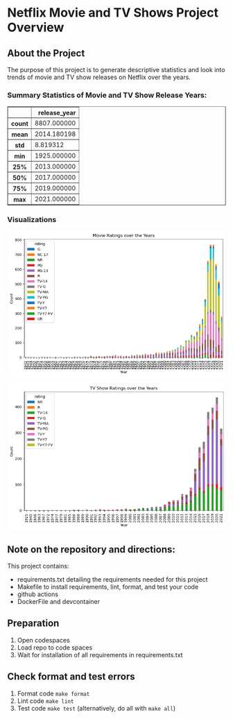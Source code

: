 # Netflix Movie and TV Shows Project Overview

## About the Project
The purpose of this project is to generate descriptive statistics and look into trends of movie and TV show releases on Netflix over the years. 

### Summary Statistics of Movie and TV Show Release Years:
<table border="1" class="dataframe">
  <thead>
    <tr style="text-align: right;">
      <th></th>
      <th>release_year</th>
    </tr>
  </thead>
  <tbody>
    <tr>
      <th>count</th>
      <td>8807.000000</td>
    </tr>
    <tr>
      <th>mean</th>
      <td>2014.180198</td>
    </tr>
    <tr>
      <th>std</th>
      <td>8.819312</td>
    </tr>
    <tr>
      <th>min</th>
      <td>1925.000000</td>
    </tr>
    <tr>
      <th>25%</th>
      <td>2013.000000</td>
    </tr>
    <tr>
      <th>50%</th>
      <td>2017.000000</td>
    </tr>
    <tr>
      <th>75%</th>
      <td>2019.000000</td>
    </tr>
    <tr>
      <th>max</th>
      <td>2021.000000</td>
    </tr>
  </tbody>
</table>
</div>

### Visualizations
![alt text](images/image.png)

![alt text](images/image-1.png)

## Note on the repository and directions:
This project contains:
* requirements.txt detailing the requirements needed for this project
* Makefile to install requirements, lint, format, and test your code
* github actions 
* DockerFile and devcontainer


## Preparation
1. Open codespaces 
2. Load repo to code spaces
2. Wait for installation of all requirements in requirements.txt

## Check format and test errors
1. Format code `make format`
2. Lint code `make lint`
3. Test code `make test`
(alternatively, do all with `make all`)


